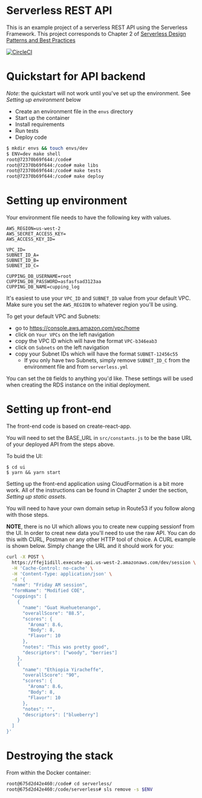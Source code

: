 # Serverless REST API

This is an example project of a serverless REST API using the Serverless Framework. This project
corresponds to Chapter 2 of 
[Serverless Design Patterns and Best Practices](https://www.packtpub.com/application-development/serverless-design-patterns-and-best-practices)

[![CircleCI](https://circleci.com/gh/brianz/serverless-design-patterns.svg?style=svg)](https://circleci.com/gh/brianz/serverless-design-patterns)

# Quickstart for API backend

*Note*: the quickstart will not work until you've set up the environment. See *Setting up
environment* below

- Create an environment file in the `envs` directory
- Start up the container
- Install requirements
- Run tests
- Deploy code

```bash
$ mkdir envs && touch envs/dev
$ ENV=dev make shell
root@72370b69f644:/code#
root@72370b69f644:/code# make libs
root@72370b69f644:/code# make tests
root@72370b69f644:/code# make deploy
```

# Setting up environment

Your environment file needs to have the following key with values. 

```
AWS_REGION=us-west-2
AWS_SECRET_ACCESS_KEY=
AWS_ACCESS_KEY_ID=

VPC_ID=
SUBNET_ID_A=
SUBNET_ID_B=
SUBNET_ID_C=

CUPPING_DB_USERNAME=root
CUPPING_DB_PASSWORD=asfasfsad3123aa
CUPPING_DB_NAME=cupping_log
```

It's easiest to use your `VPC_ID` and `SUBNET_ID` value from your default VPC. Make 
sure you set the `AWS_REGION` to whatever region you'll be using.

To get your default VPC and Subnets:

- go to https://console.aws.amazon.com/vpc/home
- click on `Your VPCs` on the left navigation
- copy the VPC ID which will have the format `VPC-b346eab3`
- click on `Subnets` on the left navigation
- copy your Subnet IDs which will have the format `SUBNET-12456c55`
    - If you only have two Subnets, simply remove `SUBNET_ID_C` from the environment file and from
      `serverless.yml`

You can set the `DB` fields to anything you'd like. These settings will be used when creating the
RDS instance on the initial deployment.


# Setting up front-end

The front-end code is based on create-react-app.

You will need to set the BASE_URL in `src/constants.js` to be the base URL of your deployed API
from the steps above.

To buid the UI:

```
$ cd ui
$ yarn && yarn start
```

Setting up the front-end application using CloudFormation is a bit more work. All of the instructions can be found in Chapter 2 under the section, _Setting up static assets_.

You will need to have your own domain setup in Route53 if you follow along with those steps.

**NOTE**, there is no UI which allows you to create new cupping sessionf from the UI. In order to
creat new data you'll need to use the raw API. You can do this with CURL, Postman or any other HTTP
tool of choice. A CURL example is shown below. Simply change the URL and it should work for you:

```bash
curl -X POST \
  https://ffej1idill.execute-api.us-west-2.amazonaws.com/dev/session \
  -H 'Cache-Control: no-cache' \
  -H 'Content-Type: application/json' \
  -d '{
  "name": "Friday AM session",
  "formName": "Modified COE",
  "cuppings": [
    {
      "name": "Guat Huehuetenango",
      "overallScore": "88.5",
      "scores": {
        "Aroma": 8.6,
        "Body": 8,
        "Flavor": 10
      },
      "notes": "This was pretty good",
      "descriptors": ["woody", "berries"]
    },
    {
      "name": "Ethiopia Yiracheffe",
      "overallScore": "90",
      "scores": {
        "Aroma": 8.6,
        "Body": 8,
        "Flavor": 10
      },
      "notes": "",
      "descriptors": ["blueberry"]
    }
  ]
}'
```

# Destroying the stack

From within the Docker container:

```bash
root@675d2d42e460:/code# cd serverless/
root@675d2d42e460:/code/serverless# sls remove -s $ENV  
```
